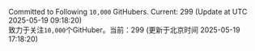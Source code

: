 Committed to Following `10,000` GitHubers. Current: <!-- FOLLOWING_COUNT -->299<!-- FOLLOWING_COUNT --> (Update at UTC <!-- LAST_UPDATED -->2025-05-19 09:18:20<!-- LAST_UPDATED -->)<br>
致力于关注`10,000`个GitHuber。当前：<!-- FOLLOWING_COUNT -->299<!-- FOLLOWING_COUNT --> (更新于北京时间 <!-- LAST_UPDATED_CST -->2025-05-19 17:18:20<!-- LAST_UPDATED_CST -->)
